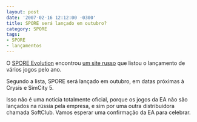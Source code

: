 ```yaml
---
layout: post
date: '2007-02-16 12:12:00 -0300'
title: SPORE será lançado em outubro?
category: SPORE
tags:
- SPORE
- lançamentos
---
```

O [SPORE Evolution](http://www.spore.com.ar/) encontrou [um site russo](http://www.ag.ru/news/07-02-2007) que listou o lançamento de vários jogos pelo ano.

Segundo a lista, SPORE será lançado em outubro, em datas próximas à Crysis e SimCity 5.

Isso não é uma notícia totalmente oficial, porque os jogos da EA não são lançados na rússia pela empresa, e sim por uma outra distribuidora chamada SoftClub. Vamos esperar uma confirmação da EA para celebrar.